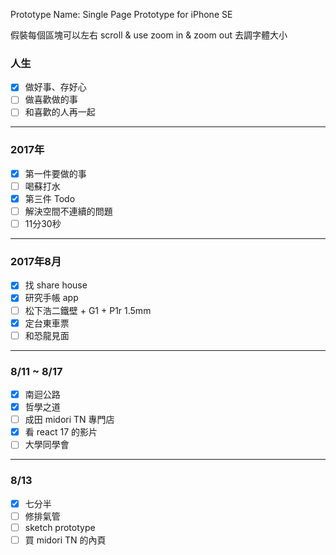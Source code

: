 Prototype Name: Single Page Prototype for iPhone SE

假裝每個區塊可以左右 scroll & use zoom in & zoom out 去調字體大小

### 人生
- [x] 做好事、存好心
- [ ] 做喜歡做的事
- [ ] 和喜歡的人再一起
***
### 2017年
- [x] 第一件要做的事
- [ ] 喝蘇打水
- [x] 第三件 Todo
- [ ] 解決空間不連續的問題
- [ ] 11分30秒
***
### 2017年8月
- [x] 找 share house
- [x] 研究手帳 app
- [ ] 松下浩二鐵壁 + G1 + P1r 1.5mm
- [x] 定台東車票
- [ ] 和恐龍見面
***
### 8/11 ~ 8/17
- [x] 南迴公路
- [x] 哲學之道
- [ ] 成田 midori TN 專門店
- [x] 看 react 17 的影片
- [ ] 大學同學會
***
### 8/13
- [x] 七分半
- [ ] 修排氣管
- [ ] sketch prototype
- [ ] 買 midori TN 的內頁
